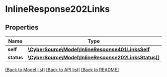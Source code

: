 # InlineResponse202Links

## Properties
Name | Type | Description | Notes
------------ | ------------- | ------------- | -------------
**self** | [**\CyberSource\Model\InlineResponse401LinksSelf**](InlineResponse401LinksSelf.md) |  | [optional] 
**status** | [**\CyberSource\Model\InlineResponse202LinksStatus[]**](InlineResponse202LinksStatus.md) |  | [optional] 

[[Back to Model list]](../README.md#documentation-for-models) [[Back to API list]](../README.md#documentation-for-api-endpoints) [[Back to README]](../README.md)



